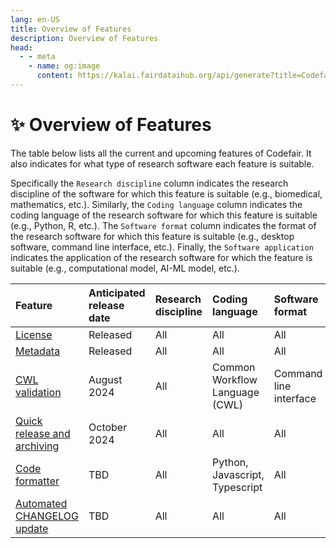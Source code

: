 ```yaml
---
lang: en-US
title: Overview of Features
description: Overview of Features
head:
  - - meta
    - name: og:image
      content: https://kalai.fairdataihub.org/api/generate?title=Codefair%20Documentation&description=Overview%20of%20Features&app=codefair&org=fairdataihub
---
```


# :sparkles: Overview of Features

The table below lists all the current and upcoming features of Codefair. It also indicates for what type of research software each feature is suitable.

Specifically the `Research discipline` column indicates the research discipline of the software for which this feature is suitable (e.g., biomedical, mathematics, etc.). Similarly, the `Coding language` column indicates the coding language of the research software for which this feature is suitable (e.g., Python, R, etc.). The `Software format` column indicates the format of the research software for which this feature is suitable (e.g., desktop software, command line interface, etc.). Finally, the `Software application` indicates the application of the research software for which the feature is suitable (e.g., computational model, AI-ML model, etc.).

| Feature                                                                  | Anticipated release date | Research discipline | Coding language                | Software format        | Software application |
| :----------------------------------------------------------------------- | :----------------------- | :------------------ | :----------------------------- | :--------------------- | :------------------- |
| [License](./license.md)                                                  | Released                 | All                 | All                            | All                    | All                  |
| [Metadata](./metadata.md)                                                | Released                 | All                 | All                            | All                    | All                  |
| [CWL validation](./cwl.md)                                               | August 2024              | All                 | Common Workflow Language (CWL) | Command line interface | All                  |
| [Quick release and archiving](./upcoming.md#quick-release-and-archiving) | October 2024             | All                 | All                            | All                    | All                  |
| [Code formatter](./upcoming.md#code-formatter)                           | TBD                      | All                 | Python, Javascript, Typescript | All                    | All                  |
| [Automated CHANGELOG update](./upcoming.md#automated-changelog-update)   | TBD                      | All                 | All                            | All                    | All                  |
